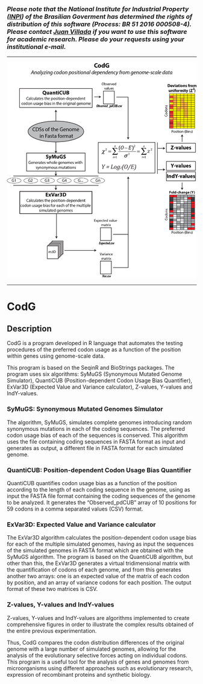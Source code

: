 

### _Please note that the National Institute for Industrial Property ([INPI](http://www.inpi.gov.br/)) of the Brasilian Goverment has determined the rights of distribution of this software (Process: BR 51 2016 000508-4). Please contact [Juan Villada](juan.arteaga@ufv.br) if you want to use this software for academic research. Please do your requests using your institutional e-mail._

____

![CodG Schema](/Images/CodG.png)

____

# CodG

## Description
CodG is a program developed in R language that automates the testing procedures of the preferred codon usage as a function of the position within genes using genome-scale data. 

This program is based on the SeqinR and BioStrings packages. The program uses six algorithms: SyMuGS (Synonymous Mutated Genome Simulator), QuantiCUB (Position-dependent Codon Usage Bias Quantifier), ExVar3D (Expected Value and Variance calculator), Z-values, Y-values and IndY-values.

### SyMuGS: Synonymous Mutated Genomes Simulator
The algorithm, SyMuGS, simulates complete genomes introducing random synonymous mutations in each of the coding sequences. The preferred codon usage bias of each of the sequences is conserved. This algorithm uses the file containing coding sequences in FASTA format as input and generates as output, a different file in FASTA format for each simulated genome.

### QuantiCUB: Position-dependent Codon Usage Bias Quantifier
QuantiCUB quantifies codon usage bias as a function of the position according to the length of each coding sequence in the genome, using as input the FASTA file format containing the coding sequences of the genome to be analyzed. It generates the “Observed_pdCUB” array of 10 positions for 59 codons in a comma separated values ​​(CSV) format.

### ExVar3D: Expected Value and Variance calculator
The ExVar3D algorithm calculates the position-dependent codon usage bias for each of the multiple simulated genomes, having as input the sequences of the simulated genomes in FASTA format which are obtained with the SyMuGS algorithm. The program is based on the QuantiCUB algorithm, but other than this, the ExVar3D generates a virtual tridimensional matrix with the quantification of codons of each genome, and from this generates another two arrays: one is an expected value of the matrix of each codon by position, and an array of variance codons for each position. The output format of these two matrices is CSV.

### Z-values, Y-values and IndY-values
Z-values, Y-values and IndY-values are algorithms implemented to create comprehensive figures in order to illustrate the complex results obtained of the entire previous experimentation.

Thus, CodG compares the codon distribution differences of the original genome with a large number of simulated genomes, allowing for the analysis of the evolutionary selective forces acting on individual codons. This program is a useful tool for the analysis of genes and genomes from microorganisms using different approaches such as evolutionary research, expression of recombinant proteins and synthetic biology.

